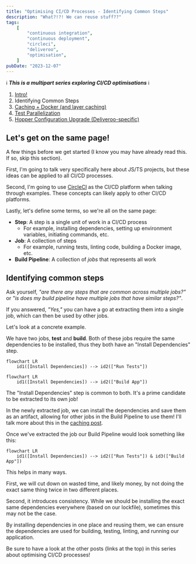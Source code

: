 ```yaml
---
title: "Optimising CI/CD Processes - Identifying Common Steps"
description: "What?!?! We can reuse stuff??"
tags:
    [
        "continuous integration",
        "continuous deployment",
        "circleci",
        "deliveroo",
        "optimisation",
    ]
pubDate: "2023-12-07"
---
```


ℹ️ **_This is a multipart series exploring CI/CD optimisations_** ℹ️

1. [Intro!](./optimising-ci-cd-processes.md)
2. Identifying Common Steps
3. [Caching + Docker (and layer caching)](./optimising-ci-cd-caching.md)
4. [Test Parallelization](./optimising-ci-cd-test-parallelization.md)
5. [Hopper Configuration Upgrade (Deliveroo-specific)](./optimising-ci-cd-hopper-upgrades.md)

## Let's get on the same page!

A few things before we get started (I know you may have already read this. If so, skip this section).

First, I'm going to talk very specifically here about JS/TS projects, but these ideas can be applied to all CI/CD
processes.

Second, I'm going to use [CircleCI](https://circleci.com/) as the CI/CD platform when talking through examples. These
concepts can likely apply to other CI/CD platforms.

Lastly, let's define some terms, so we're all on the same page:

-   **Step**: A step is a single unit of work in a CI/CD process
    -   For example, installing dependencies, setting up environment variables, initiating commands, etc.
-   **Job**: A collection of steps
    -   For example, running tests, linting code, building a Docker image, etc.
-   **Build Pipeline**: A collection of _jobs_ that represents all work

## Identifying common steps

Ask yourself, _"are there any steps that are common across multiple jobs?"_ or _"is does my build pipeline have multiple
jobs that have similar steps?"_.

If you answered, _"Yes,"_ you can have a go at extracting them into a single job, which can then be used by other jobs.

Let's look at a concrete example.

We have two jobs, **test** and **build**. Both of these jobs require the same dependencies to be installed, thus they
both have an "Install Dependencies" step.

```mermaid
flowchart LR
    id1([Install Dependencies]) --> id2(["Run Tests"])
```

```mermaid
flowchart LR
    id1([Install Dependencies]) --> id2(["Build App"])
```

The "Install Dependencies" step is common to both. It's a prime candidate to be extracted to its own job!

In the newly extracted job, we can install the dependencies and save them as an artifact, allowing for other jobs in the
Build Pipeline to use them! I'll talk more about this in the [caching post](./optimising-ci-cd-caching.md).

Once we've extracted the job our Build Pipeline would look something like this:

```mermaid
flowchart LR
    id1([Install Dependencies]) --> id2(["Run Tests"]) & id3(["Build App"])
```

This helps in many ways.

First, we will cut down on wasted time, and likely money, by not doing the exact same thing twice in two different
places.

Second, it introduces consistency. While we should be installing the exact same dependencies everywhere (based on our
lockfile), sometimes this may not be the case.

By installing dependencies in one place and reusing them, we can ensure the dependencies are used for building, testing,
linting, and running our application.

Be sure to have a look at the other posts (links at the top) in this series about optimising CI/CD processes!
